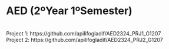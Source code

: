 # AED (2ºYear 1ºSemester)

<br>
Project 1: https://github.com/apilifogladif/AED2324_PRJ1_G1207
<br>
Project 2: https://github.com/apilifogladif/AED2324_PRJ2_G1207
